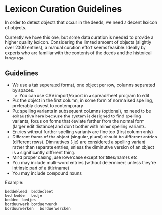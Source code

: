 # Lexicon Curation Guidelines

In order to detect objects that occur in the deeds, we need a decent lexicon of objects.

Currently we have [this
one](https://github.com/knaw-huc/golden-agents-htr/blob/master/resources/objects.csv),
but some data curation is needed to provide a higher quality lexicon.
Considering the limited amount of objects (slightly over 2000 entries), a
manual curation effort seems feasible. Ideally by experts who are familiar with
the contents of the deeds and the historical language.

## Guidelines

* We use a tab seperated format, one object per row, columns separated by spaces.
    * You can use CSV import/export in a spreadsheet program to edit
* Put the object in the first column, in some form of normalised spelling, preferably closest to contemporary
* Put spelling variants in subsequent columns (optional), no need to be exhaustive here because the system is designed to find spelling variants, focus on forms that deviate further from the normal form (larger edit distance) and don't bother with minor spelling variants.
* Entries without further spelling variants are fine too (first column only)
* Different forms of the object (singular, plural) should be different entries (different rows). Diminutives (-je) are considered a spelling variant rather than separate entries, unless the diminutive version of an object is a significantly different thing.
* Mind proper casing, use lowercase except for titles/names etc
* You may include multi-word entries (without determiners unless they're intrinsic part of a title/name)
* You may include compound nouns


Example:

```tsv
beddekleed	beddecleet
bed	bedde	bedje
bedden	bedjes
borduurwerk	borduerwerck
borduurwerken	borduerwercken
```










